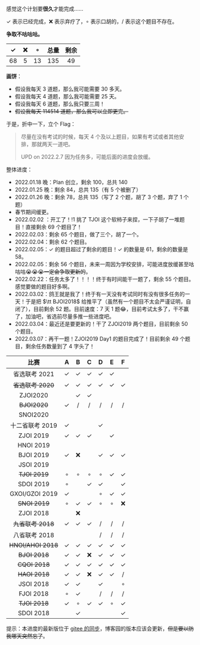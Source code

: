 感觉这个计划要**很久**才能完成……

$\checkmark$ 表示已经完成，❌ 表示弃疗了，$\circ$ 表示口胡的，/ 表示这个题目不存在。

**争取不咕咕咕。**

| $\checkmark$ |  ❌   | $\circ$ | 总量  | 剩余 |
| :----------: | :--: | :-----: | :---: | :--: |
|     $68$     | $5$  |  $13$   | $135$ | $49$ |

**画饼**：

- 假设我每天 $3$ 道题，那么我可能需要 $30$ 多天。
- 假设我每天 $4$ 道题，那么我可能需要 $25$ 天。
- 假设我每天 $6$ 道题，那么我只要三周！
- ~~假设我每天 $114514$ 道题，那么我可以立即更完。~~

于是，折中一下，立个 Flag：

> 尽量在没有考试的时候，每天 $4$ 个及以上题目，如果有考试或者其他安排，那就两天一道吧。
>
> UPD on 2022.2.7 因为任务多，可能后面的进度会放缓。

整体进度：

- $\text{2022.01.18}$ 晚：Plan 创立，剩余 $100$，总共 $140$
- $\text{2022.01.25}$ 晚：剩余 $84$，总共 $135$（有 $5$ 个被删了）
- $\text{2022.01.26}$ 晚：剩余 $78$，总共 $135$（写了 $2$ 个题，胡了 $3$ 个题，弃了 $1$ 个题）
- 春节期间缓更。
- $\text{2022.02.02}$ ：开工了！!1 挑了 TJOI 这个软柿子来捏，一下子胡了一堆题目！直接剩余 $69$ 个题目了！
- $\text{2022.02.03}$：剩余 $65$ 个题目，做了三个，胡了一个。
- $\text{2022.02.04}$：剩余 $62$ 个题目。
- $\text{2022.02.05}$：$\checkmark$ 的题目超过了剩余的题目！$\checkmark$ 的数量是 $61$，剩余的数量是 $58$。
- $\text{2022.02.05}$：剩余 $56$ 个题目，未来一周因为学校安排，可能进度放缓甚至咕咕咕😭😭😭~~一定会争取更新的~~。
- $\text{2022.02.22}$：任务太多了！！！！终于有时间能干一题了，剩余 $55$ 个题目。感觉要做的题目好多啊。
- $\text{2022.03.02}$：鸽王就是我了！终于有一天没有考试同时有没有很多任务的一天！于是把 $\tt BJOI2018$ 给推平了（虽然有一个题目不太会严谨证明，自闭了），目前剩余 $52$ 题。目前速度：$7$ 天 $1$ 题😂，目前考试太多了，干不赢了，加油吧，省选前尽量多推一些进度吧。
- $\text{2022.03.04}$：最近还是要更新的！干了 ZJOI2019 两个题目，目前剩余 $50$ 个题目。
- $\text{2022.03.07}$：再干一题！ZJOI2019 Day1 的题目完成了！目前剩余 $49$ 个题目，剩余任务数量到了 4 字头了！

|        比赛        |      A       |      B       |      C       |      D       |      E       |      F       |
| :----------------: | :----------: | :----------: | :----------: | :----------: | :----------: | :----------: |
|   省选联考 2021    | $\checkmark$ | $\checkmark$ | $\checkmark$ | $\checkmark$ | $\checkmark$ |              |
| ~~省选联考 2020~~  | $\checkmark$ | $\checkmark$ | $\checkmark$ | $\checkmark$ | $\checkmark$ | $\checkmark$ |
|      ZJOI2020      |              | $\checkmark$ | $\checkmark$ |              |              |              |
|    ~~BJOI2020~~    | $\checkmark$ |      /       |      /       |      /       |      /       |      /       |
|      SNOI2020      |              |              |              |              |              |              |
|  十二省联考 2019   | $\checkmark$ |              |              | $\checkmark$ |              |              |
|     ZJOI 2019      | $\checkmark$ | $\checkmark$ | $\checkmark$ |              | $\checkmark$ |              |
|     HNOI 2019      |              |              |              |              |              |              |
|     BJOI 2019      | $\checkmark$ |      ❌       |              | $\checkmark$ | $\checkmark$ | $\checkmark$ |
|     JSOI 2019      |              |              |              |              |              |              |
|   ~~TJOI 2019~~    |   $\circ$    |   $\circ$    |   $\circ$    |   $\circ$    | $\checkmark$ | $\checkmark$ |
|     SDOI 2019      |   $\circ$    |              | $\checkmark$ | $\checkmark$ |              | $\checkmark$ |
|   GXOI/GZOI 2019   | $\checkmark$ |              |              |   $\circ$    | $\checkmark$ | $\checkmark$ |
|   ~~SNOI 2019~~    |   $\circ$    | $\checkmark$ | $\checkmark$ |   $\circ$    |   $\circ$    |      ❌       |
|     ZJOI 2018      |              |      ❌       |              |              |              |              |
| ~~九省联考 2018~~  | $\checkmark$ | $\checkmark$ | $\checkmark$ |      /       |      /       |      /       |
|   八省联考 2018    |              |              |              |      /       |      /       |      /       |
| ~~HNOI/AHOI 2018~~ | $\checkmark$ | $\checkmark$ | $\checkmark$ | $\checkmark$ | $\checkmark$ | $\checkmark$ |
|   ~~BJOI 2018~~    | $\checkmark$ | $\checkmark$ |      ❌       | $\checkmark$ | $\checkmark$ | $\checkmark$ |
|   ~~CQOI 2018~~    | $\checkmark$ | $\checkmark$ | $\checkmark$ | $\checkmark$ | $\checkmark$ | $\checkmark$ |
|   ~~HAOI 2018~~    | $\checkmark$ | $\checkmark$ |      ❌       | $\checkmark$ | $\checkmark$ |      /       |
|     JSOI 2018      | $\checkmark$ | $\checkmark$ |              | $\checkmark$ |              |   $\circ$    |
|     FJOI 2018      |   $\circ$    | $\checkmark$ |              |      /       |      /       |      /       |
|   ~~TJOI 2018~~    | $\checkmark$ |   $\circ$    | $\checkmark$ | $\checkmark$ |   $\circ$    | $\checkmark$ |
|     SDOI 2018      |              | $\checkmark$ |              |              |              | $\checkmark$ |

提示：本进度的最新版位于 [gitee 的同步](https://gitee.com/yinjinrun/code-public-2/blob/master/Plan.md)，博客园的版本应该会更新，~~但是要以防我哪天突然忘了~~。